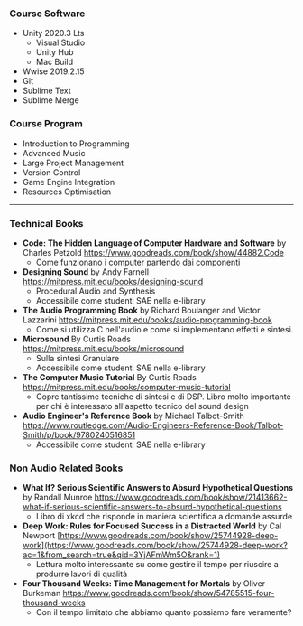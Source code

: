 ### Course Software
- Unity 2020.3 Lts
    - Visual Studio
    - Unity Hub
    - Mac Build
- Wwise 2019.2.15
- Git
- Sublime Text
- Sublime Merge

### Course Program
- Introduction to Programming
- Advanced Music
- Large Project Management
- Version Control
- Game Engine Integration
- Resources Optimisation
---
### Technical Books
- **Code: The Hidden Language of Computer Hardware and Software** by Charles Petzold https://www.goodreads.com/book/show/44882.Code
    - Come funzionano i computer partendo dai componenti
- **Designing Sound** by Andy Farnell https://mitpress.mit.edu/books/designing-sound
    - Procedural Audio and Synthesis
    - Accessibile come studenti SAE nella e-library
- **The Audio Programming Book** by Richard Boulanger and Victor Lazzarini https://mitpress.mit.edu/books/audio-programming-book
    - Come si utilizza C nell'audio e come si implementano effetti e sintesi.
- **Microsound** By Curtis Roads https://mitpress.mit.edu/books/microsound
    - Sulla sintesi Granulare
    - Accessibile come studenti SAE nella e-library
- **The Computer Music Tutorial** By Curtis Roads https://mitpress.mit.edu/books/computer-music-tutorial
    - Copre tantissime tecniche di sintesi e di DSP. Libro molto importante per chi è interessato all'aspetto tecnico del sound design
- **Audio Engineer's Reference Book** by Michael Talbot-Smith https://www.routledge.com/Audio-Engineers-Reference-Book/Talbot-Smith/p/book/9780240516851
    - Accessibile come studenti SAE nella e-library

### Non Audio Related Books
- **What If? Serious Scientific Answers to Absurd Hypothetical Questions** by Randall Munroe
https://www.goodreads.com/book/show/21413662-what-if-serious-scientific-answers-to-absurd-hypothetical-questions
    - Libro di xkcd che risponde in maniera scientifica a domande assurde
- **Deep Work: Rules for Focused Success in a Distracted World** by Cal Newport [https://www.goodreads.com/book/show/25744928-deep-work](https://www.goodreads.com/book/show/25744928-deep-work?ac=1&from_search=true&qid=3YjAFmWm5O&rank=1)
    - Lettura molto interessante su come gestire il tempo per riuscire a produrre lavori di qualità
- **Four Thousand Weeks: Time Management for Mortals** by Oliver Burkeman https://www.goodreads.com/book/show/54785515-four-thousand-weeks
    - Con il tempo limitato che abbiamo quanto possiamo fare veramente?
